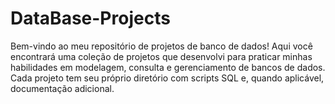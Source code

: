 # DataBase-Projects
Bem-vindo ao meu repositório de projetos de banco de dados! Aqui você encontrará uma coleção de projetos que desenvolvi para praticar minhas habilidades em modelagem, consulta e gerenciamento de bancos de dados. Cada projeto tem seu próprio diretório com scripts SQL e, quando aplicável, documentação adicional.
